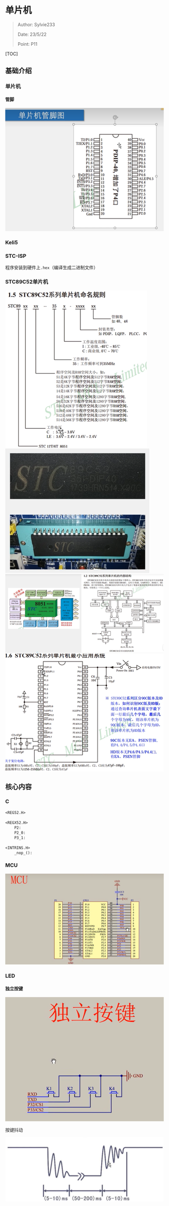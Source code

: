 # 单片机

> Author: Sylvie233
>
> Date: 23/5/22
>
> Point: P11

[TOC]

## 基础介绍

### 单片机

#### 管脚

<img src="单片机.assets/image-20230522213011374.png" alt="image-20230522213011374" style="zoom:67%;" />















### Keli5





### STC-ISP

程序安装到硬件上`.hex`（编译生成二进制文件）







### STC89C52单片机

<img src="单片机.assets/image-20230522212446217.png" alt="image-20230522212446217" style="zoom:67%;" />

<img src="单片机.assets/image-20230522212518520.png" alt="image-20230522212518520" style="zoom:67%;" />

<img src="单片机.assets/image-20230522212903323.png" alt="image-20230522212903323" style="zoom:67%;" />



<img src="单片机.assets/image-20230522213216973.png" alt="image-20230522213216973" style="zoom:67%;" />





## 核心内容

### C

```
<REG52.H>

<REGX52.H>
	P2:
    P2_0:
    P3_1:
	
<INTRINS.H>
	_nop_():
```



### MCU

<img src="单片机.assets/image-20230523124520556.png" alt="image-20230523124520556" style="zoom:67%;" />





### LED





#### 独立按键

<img src="单片机.assets/image-20230523124351069.png" alt="image-20230523124351069" style="zoom:67%;" />



按键抖动

<img src="单片机.assets/image-20230523130651285.png" alt="image-20230523130651285" style="zoom:67%;" />











